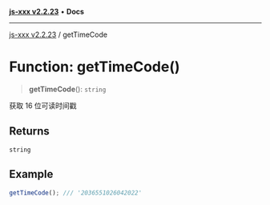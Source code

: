 [**js-xxx v2.2.23**](../README.md) • **Docs**

***

[js-xxx v2.2.23](../README.md) / getTimeCode

# Function: getTimeCode()

> **getTimeCode**(): `string`

获取 16 位可读时间戳

## Returns

`string`

## Example

```ts
getTimeCode(); /// '2036551026042022'
```
